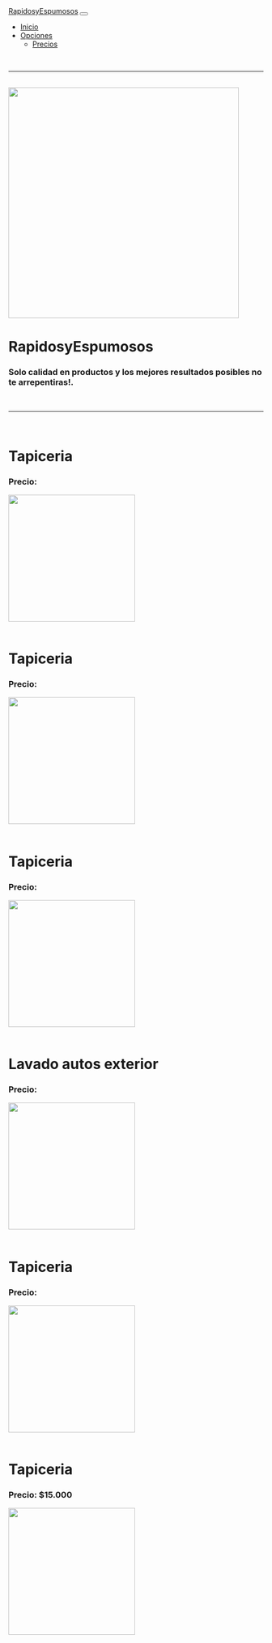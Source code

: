 <html lang="en">
<head>
    <meta charset="UTF-8">
    <meta http-equiv="X-UA-Compatible" content="IE=edge">
    <meta name="viewport" content="width=device-width, initial-scale=1.0">
    <title>Precios</title>
    <link href="https://cdn.jsdelivr.net/npm/bootstrap@5.0.2/dist/css/bootstrap.min.css" rel="stylesheet"
        integrity="sha384-EVSTQN3/azprG1Anm3QDgpJLIm9Nao0Yz1ztcQTwFspd3yD65VohhpuuCOmLASjC" crossorigin="anonymous">
    <link rel="stylesheet" href="estilo.css">
</head>
<body>
    <nav class="navbar navbar-expand-lg navbar-dark bg-dark">
        <div class="container-fluid">
            <a class="navbar-brand" href="#">RapidosyEspumosos</a>
            <button class="navbar-toggler" type="button" data-bs-toggle="collapse"
                data-bs-target="#navbarSupportedContent" aria-controls="navbarSupportedContent" aria-expanded="false"
                aria-label="Toggle navigation">
                <span class="navbar-toggler-icon"></span>
            </button>
            <div class="collapse navbar-collapse" id="navbarSupportedContent">
                <ul class="navbar-nav me-auto mb-2 mb-lg-0 espacio">
                    <li class="nav-item">
                        <a class="nav-link active" aria-current="page" href="">Inicio</a>
                    </li>
                    <li class="nav-item dropdown">
                        <a class="nav-link dropdown-toggle" href="#" id="navbarDropdown" role="button"
                            data-bs-toggle="dropdown" aria-expanded="false">
                            Opciones
                        </a>
                        <ul class="dropdown-menu" aria-labelledby="navbarDropdown">
                            <li><a class="dropdown-item" href="#">Precios</a></li>
                        </ul>
                    </li>
                </ul>
            </div>
        </div>
    </nav>
    <br>
    <hr><br>
    <div class="row">
        <div class="col-6">
            <img src="https://drive.google.com/drive/u/0/folders/1OegfyDyMW9dZUCWfWDpCQJSwdeKSZ5DE" alt="" class="w-100"
                height="455">
        </div>
        <div class="col-6">
            <h1 class="text-center">RapidosyEspumosos</h1>
            <h3>Solo calidad en productos y los mejores resultados posibles no te arrepentiras!.</h3>
            <div class="row">
                <div class="col-4">
                </div>
            </div>
        </div>
    </div>
    <br>
    <hr><br>
    <div class="row">
        <div class="col-3 gx-15 bordes">
            <h1 class="text-center">Tapiceria</h1>
            <h3 class="text-center">Precio: </h3>
            <img src="https://drive.google.com/file/d/1E3VA51kxUmdOHPRzBB9DOr7UiZSX3CMm/view" alt="" class="w-100"
                height="250">
            <br><br>
        </div>
        <div class="col-3 gx-15 bordes">
            <h1 class="text-center">Tapiceria</h1>
            <h3 class="text-center">Precio: </h3>
            <img src="https://drive.google.com/drive/u/0/folders/1OegfyDyMW9dZUCWfWDpCQJSwdeKSZ5DE" alt="" class="w-100"
                height="250">
            <br><br>
        </div>
        <div class="col-3 gx-15 bordes">
            <h1 class="text-center">Tapiceria</h1>
            <h3 class="text-center">Precio: </h3>
            <img src="../img/p6.jpeg" alt="" class="w-100" height="250">
            <br><br>
        </div>
        <div class="col-3 gx-15 bordes">
            <h1 class="text-center">Lavado autos exterior</h1>
            <h3 class="text-center">Precio: </h3>
            <img src="https://drive.google.com/drive/u/0/folders/1OegfyDyMW9dZUCWfWDpCQJSwdeKSZ5DE" alt="" class="w-100"
                height="250">
            <br><br>
        </div>
        <div class="col-3 gx-15 bordes">
            <h1 class="text-center">Tapiceria</h1>
            <h3 class="text-center">Precio: </h3>
            <img src="https://drive.google.com/drive/u/0/folders/1OegfyDyMW9dZUCWfWDpCQJSwdeKSZ5DE" alt="" class="w-100"
                height="250">
            <br><br>
        </div>
        <div class="col-3 gx-15 bordes">
            <h1 class="text-center">Tapiceria</h1>
            <h3 class="text-center">Precio: $15.000 </h3>
            <img src="https://drive.google.com/drive/u/0/folders/1OegfyDyMW9dZUCWfWDpCQJSwdeKSZ5DE" alt="" class="w-100"
                height="250">
            <br><br>
        </div>
    </div>




   <script src="https://cdn.jsdelivr.net/npm/bootstrap@5.0.2/dist/js/bootstrap.bundle.min.js"
        integrity="sha384-MrcW6ZMFYlzcLA8Nl+NtUVF0sA7MsXsP1UyJoMp4YLEuNSfAP+JcXn/tWtIaxVXM"
        crossorigin="anonymous"></script>
</body>

</html>
